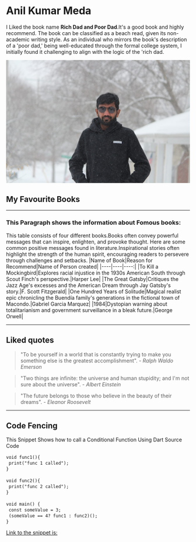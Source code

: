 # Anil Kumar Meda
I Liked the book name **Rich Dad and Poor Dad**.It's a good book and highly recommend. The book can be classified as a beach read, given its non-academic writing style. As an individual who mirrors the book's description of a 'poor dad,' being well-educated through the formal college system, I initially found it challenging to align with the logic of the 'rich dad.

![Anil Kumar Meda](abc.jpg)
## My Favourite Books

------------

### This Paragraph shows the information about Fomous books:
This table consists of four different books.Books often convey powerful messages that can inspire, enlighten, and provoke thought. Here are some common positive messages found in literature.Inspirational stories often highlight the strength of the human spirit, encouraging readers to persevere through challenges and setbacks.
|Name of Book|Reason for Recommend|Name of Person created|
|----|----|----:|
|To Kill a Mockingbird|Explores racial injustice in the 1930s American South through Scout Finch's perspective.|Harper Lee|
|The Great Gatsby|Critiques the Jazz Age's excesses and the American Dream through Jay Gatsby's story.|F. Scott Fitzgerald|
|One Hundred Years of Solitude|Magical realist epic chronicling the Buendía family's generations in the fictional town of Macondo.|Gabriel Garcia Marquez|
|1984|Dystopian warning about totalitarianism and government surveillance in a bleak future.|George Orwell|

-----------

## Liked quotes
>"To be yourself in a world that is constantly trying to make you something else is the greatest accomplishment". - *Ralph Waldo Emerson*<br>

>"Two things are infinite: the universe and human stupidity; and I'm not sure about the universe". - *Albert Einstein*<br>

>"The future belongs to those who believe in the beauty of their dreams". - *Eleanor Roosevelt*<br>

---------------

## Code Fencing
This Snippet Shows how to call a Conditional Function Using Dart Source Code
```
void func1(){
 print("func 1 called");
}

void func2(){
 print("func 2 called");
}

void main() {
 const someValue = 3;
 (someValue == 4? func1 : func2)();
}

```
[Link to the snippet is:](https://code.pieces.app/collections/dart)